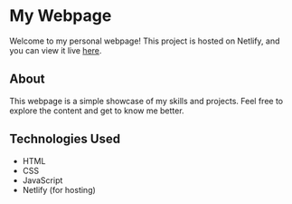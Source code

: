 # My Webpage

Welcome to my personal webpage! This project is hosted on Netlify, and you can view it live [here](https://webpage19.netlify.app/).

## About
This webpage is a simple showcase of my skills and projects. Feel free to explore the content and get to know me better.

## Technologies Used
- HTML
- CSS
- JavaScript
- Netlify (for hosting)
